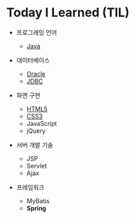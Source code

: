 # Today I Learned (TIL)

* 프로그래밍 언어
  * [Java](https://github.com/kleg26315/TIL/tree/master/JAVA)

* 데이터베이스
  * [Oracle](https://github.com/kleg26315/TIL/tree/master/SQL)
  * [JDBC](https://github.com/kleg26315/TIL/tree/master/JDBC)

* 화면 구현
  * [HTML5](https://github.com/kleg26315/TIL/tree/master/CODE/HTML5)
  * [CSS3](https://github.com/kleg26315/TIL/tree/master/CODE/CSS3)
  * JavaScript
  * jQuery

* 서버 개발 기술
  * JSP
  * Servlet
  * Ajax

* 프레임워크
  * MyBatis
  * **Spring**
